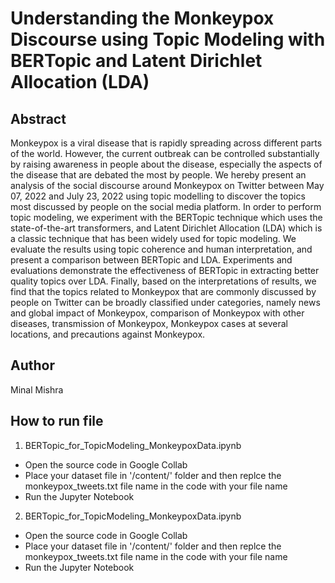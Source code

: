 Understanding the Monkeypox Discourse using Topic Modeling with BERTopic and Latent Dirichlet Allocation (LDA)
===

Abstract
---

Monkeypox is a viral disease that is rapidly spreading across different parts of the world. However, the current outbreak can be controlled substantially by raising awareness in people about the disease, especially the aspects of the disease that are debated the most by people. We hereby present an analysis of the social discourse around Monkeypox on Twitter between May 07, 2022 and July 23, 2022 using topic modelling to discover the topics most discussed by people on the social media platform. In order to perform topic modeling, we experiment with the BERTopic technique which uses the state-of-the-art transformers, and Latent Dirichlet Allocation (LDA) which is a classic technique that has been widely used for topic modeling. We evaluate the results using topic coherence and human interpretation, and present a comparison between BERTopic and LDA. Experiments and evaluations demonstrate the effectiveness of BERTopic in extracting better quality topics over LDA. Finally, based on the interpretations of results, we find that the topics related to Monkeypox that are commonly discussed by people on Twitter can be broadly classified under categories, namely news and global impact of Monkeypox, comparison of Monkeypox with other diseases, transmission of Monkeypox, Monkeypox cases at several locations, and precautions against Monkeypox.

Author
---
Minal Mishra

How to run file
---
1. BERTopic_for_TopicModeling_MonkeypoxData.ipynb
* Open the source code in Google Collab
* Place your dataset file in '/content/' folder and then replce the monkeypox_tweets.txt file name in the code with your file name
* Run the Jupyter Notebook

2. BERTopic_for_TopicModeling_MonkeypoxData.ipynb
* Open the source code in Google Collab
* Place your dataset file in '/content/' folder and then replce the monkeypox_tweets.txt file name in the code with your file name
* Run the Jupyter Notebook
